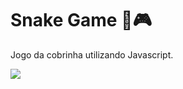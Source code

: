 # Snake Game :snake::video_game:

Jogo da cobrinha utilizando Javascript.

<div align=”center”>
    <img src="https://64.media.tumblr.com/38e3244ab9f09d64df3d238bb5390b0f/e4d9dd5499547c60-4a/s540x810/b66e355df3a2b862d5f6d05f4f11b396c80f5504.png">
</div>